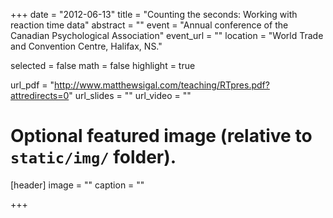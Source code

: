 +++
date = "2012-06-13"
title = "Counting the seconds: Working with reaction time data"
abstract = ""
event = "Annual conference of the Canadian Psychological Association"
event_url = ""
location = "World Trade and Convention Centre, Halifax, NS."

selected = false
math = false
highlight = true

url_pdf = "http://www.matthewsigal.com/teaching/RTpres.pdf?attredirects=0"
url_slides = ""
url_video = ""

# Optional featured image (relative to `static/img/` folder).
[header]
image = ""
caption = ""

+++
